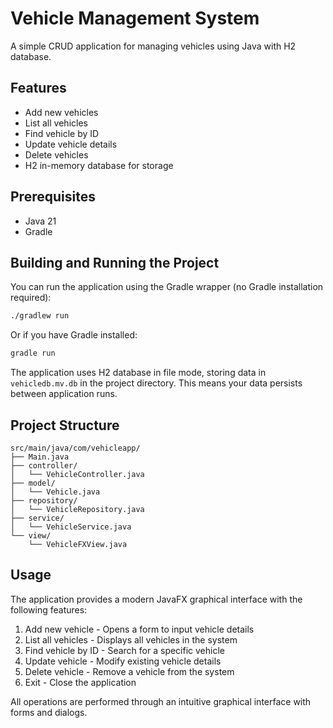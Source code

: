 # Vehicle Management System

A simple CRUD application for managing vehicles using Java with H2 database.

## Features

- Add new vehicles
- List all vehicles
- Find vehicle by ID
- Update vehicle details
- Delete vehicles
- H2 in-memory database for storage

## Prerequisites

- Java 21
- Gradle

## Building and Running the Project

You can run the application using the Gradle wrapper (no Gradle installation required):

```bash
./gradlew run
```

Or if you have Gradle installed:

```bash
gradle run
```

The application uses H2 database in file mode, storing data in `vehicledb.mv.db` in the project directory. This means your data persists between application runs.

## Project Structure

```
src/main/java/com/vehicleapp/
├── Main.java
├── controller/
│   └── VehicleController.java
├── model/
│   └── Vehicle.java
├── repository/
│   └── VehicleRepository.java
├── service/
│   └── VehicleService.java
└── view/
    └── VehicleFXView.java
```

## Usage

The application provides a modern JavaFX graphical interface with the following features:

1. Add new vehicle - Opens a form to input vehicle details
2. List all vehicles - Displays all vehicles in the system
3. Find vehicle by ID - Search for a specific vehicle
4. Update vehicle - Modify existing vehicle details
5. Delete vehicle - Remove a vehicle from the system
6. Exit - Close the application

All operations are performed through an intuitive graphical interface with forms and dialogs.